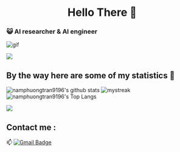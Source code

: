 <h1 align="center">Hello There 👋 </h1>

### :smiley_cat: AI researcher & AI engineer

![gif](https://github.com/namphuongtran9196/namphuongtran9196/blob/main/assets/Ncoder1.gif)

<a href="https://www.youtube.com/watch?v=dQw4w9WgXcQ"><img src="https://user-images.githubusercontent.com/73097560/115834477-dbab4500-a447-11eb-908a-139a6edaec5c.gif"></a>

## By the way here are some of my statistics 🚀
![namphuongtran9196's github stats](https://github-readme-stats.vercel.app/api?username=namphuongtran9196&show_icons=true&theme=tokyonight)
<img src="https://github-readme-streak-stats.herokuapp.com/?user=namphuongtran9196&theme=tokyonight" alt="mystreak"/>
![namphuongtran9196's Top Langs](https://github-readme-stats.vercel.app/api/top-langs/?username=namphuongtran9196&theme=tokyonight&layout=compact)

<a href="https://www.youtube.com/watch?v=dQw4w9WgXcQ"><img src="https://user-images.githubusercontent.com/73097560/115834477-dbab4500-a447-11eb-908a-139a6edaec5c.gif"></a>

## Contact me : 
📫 [![Gmail Badge](https://img.shields.io/badge/-namphuongtran9196@gmail.com-blue?style=flat-roundedrectangle&logo=Gmail&logoColor=white&link=mailto:namphuongtran9196@gmail.com)](namphuongtran9196@gmail.com)
